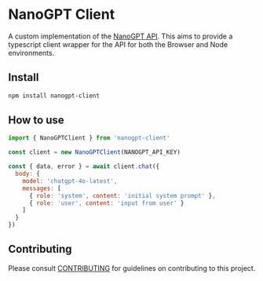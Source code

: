 # NanoGPT Client

A custom implementation of the [NanoGPT API](https://nano-gpt.com/api). This aims to provide a typescript client wrapper for the API for both the Browser and Node environments.

## Install

```bash
npm install nanogpt-client
```

## How to use

```javascript
import { NanoGPTClient } from 'nanogpt-client'

const client = new NanoGPTClient(NANOGPT_API_KEY)

const { data, error } = await client.chat({
  body: {
    model: 'chatgpt-4o-latest',
    messages: [
      { role: 'system', content: 'initial system prompt' },
      { role: 'user', content: 'input from user' }
    ]
  }
})
```

## Contributing

Please consult [CONTRIBUTING](./.github/CONTRIBUTING.md) for guidelines on contributing to this project.

